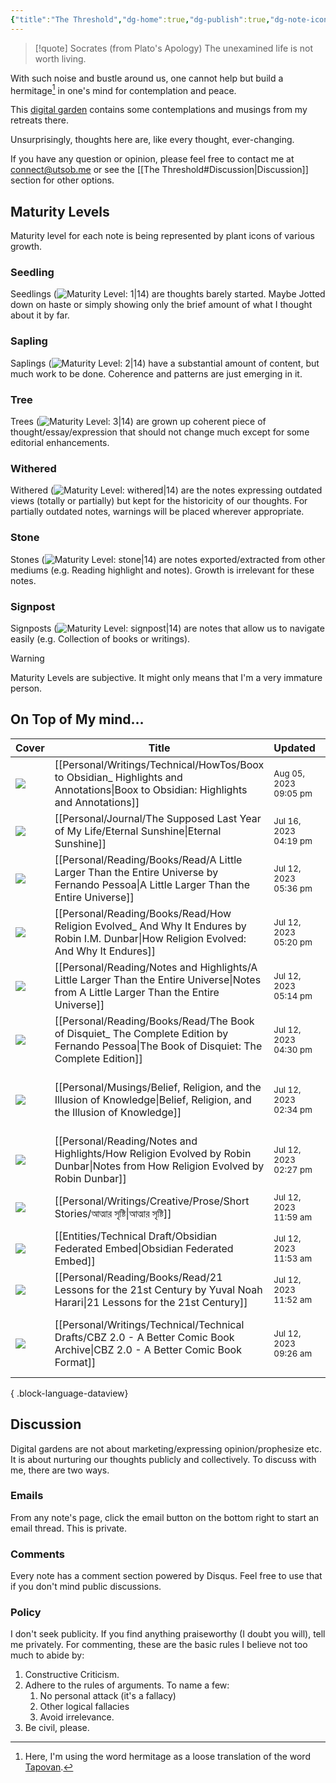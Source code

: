 ```yaml
---
{"title":"The Threshold","dg-home":true,"dg-publish":true,"dg-note-icon":"signpost","dg-pinned":true,"dg-hide-in-graph":true,"cssClasses":["cards","cards-cols-3","cards-cover","cards-cover-no-border","cards-title-hide-icons"],"dg-metatags":{"description":"Utsob's Digital Garden","og:description":"Utsob's Digital Garden"},"created":"2023-01-02T21:30:15+06:00","updated":"2023-06-25T16:59:25+06:00","permalink":"/the-threshold/","metatags":{"description":"Utsob's Digital Garden","og:description":"Utsob's Digital Garden"},"hideInGraph":true,"pinned":true,"contentClasses":"cards cards-cols-3 cards-cover cards-cover-no-border cards-title-hide-icons","tags":["gardenEntry"],"dgPassFrontmatter":true,"noteIcon":"signpost"}
---
```


> [!quote] Socrates (from Plato's Apology)
> The unexamined life is not worth living.

With such noise and bustle around us, one cannot help but build a hermitage[^1] in one's mind for contemplation and peace.

This [digital garden](https://cagrimmett.com/notes/2020/11/08/what-are-digital-gardens/) contains some contemplations and musings from my retreats there.

Unsurprisingly, thoughts here are, like every thought, ever-changing.

If you have any question or opinion, please feel free to contact me at [connect@utsob.me](mailto:connect@utsob.me) or see the [[The Threshold#Discussion\|Discussion]] section for other options.

## Maturity Levels
Maturity level for each note is being represented by plant icons of various growth.

### Seedling
Seedlings (![Maturity Level: 1|14](https://hermitage.utsob.me/img/tree-1.svg)) are thoughts barely started. Maybe Jotted down on haste or simply showing only the brief amount of what I thought about it by far.

### Sapling
Saplings (![Maturity Level: 2|14](https://hermitage.utsob.me/img/tree-2.svg)) have a substantial amount of content, but much work to be done. Coherence and patterns are just emerging in it.

### Tree
Trees (![Maturity Level: 3|14](https://hermitage.utsob.me/img/tree-3.svg)) are grown up coherent piece of thought/essay/expression that should not change much except for some editorial enhancements.

### Withered
Withered (![Maturity Level: withered|14](https://hermitage.utsob.me/img/withered.svg)) are the notes expressing outdated views (totally or partially) but kept for the historicity of our thoughts. For partially outdated notes, warnings will be placed wherever appropriate.

### Stone
Stones (![Maturity Level: stone|14](https://hermitage.utsob.me/img/stone.svg)) are notes exported/extracted from other mediums (e.g. Reading highlight and notes). Growth is irrelevant for these notes.

### Signpost
Signposts (![Maturity Level: signpost|14](https://hermitage.utsob.me/img/signpost.svg)) are notes that allow us to navigate easily (e.g. Collection of books or writings).

> [!Warning] 
> Maturity Levels are subjective. It might only means that I'm a very immature person.


## On Top of My mind…
| Cover                                                            | Title                                                                                                                                        | Updated                                                              | Created                                                             | Tags                                              | Inset                                                                                                                                         |
| ---------------------------------------------------------------- | -------------------------------------------------------------------------------------------------------------------------------------------- | -------------------------------------------------------------------- | ------------------------------------------------------------------- | ------------------------------------------------- | --------------------------------------------------------------------------------------------------------------------------------------------- |
| <img src='https://hermitage.utsob.me/img/3-cover-card.jpg'/>     | [[Personal/Writings/Technical/HowTos/Boox to Obsidian_ Highlights and Annotations\|Boox to Obsidian: Highlights and Annotations]]         | <i icon-name=calendar-clock></i><small>Aug 05, 2023 09:05 pm</small> | <i icon-name=calendar-plus></i><small>Aug 01, 2023 01:46 pm</small> | #obsidian #boox #neoreader #how-to                | <img class=inset-cover src=''/>                                                                                                               |
| <img src='https://hermitage.utsob.me/img/3-cover-card.jpg'/>     | [[Personal/Journal/The Supposed Last Year of My Life/Eternal Sunshine\|Eternal Sunshine]]                                                 | <i icon-name=calendar-clock></i><small>Jul 16, 2023 04:19 pm</small> | <i icon-name=calendar-plus></i><small>May 17, 2023 02:47 am</small> | #life #memory #epiphany                           | <img class=inset-cover src=''/>                                                                                                               |
| <img src='https://hermitage.utsob.me/img/2-cover-card.jpg'/>     | [[Personal/Reading/Books/Read/A Little Larger Than the Entire Universe by Fernando Pessoa\|A Little Larger Than the Entire Universe]]     | <i icon-name=calendar-clock></i><small>Jul 12, 2023 05:36 pm</small> | <i icon-name=calendar-plus></i><small>Jun 30, 2023 10:46 pm</small> | #book #Poetry                                     | <img class=inset-cover src='https://images-na.ssl-images-amazon.com/images/S/compressed.photo.goodreads.com/books/1469988212i/63116.jpg'/>    |
| <img src='https://hermitage.utsob.me/img/1-cover-card.jpg'/>     | [[Personal/Reading/Books/Read/How Religion Evolved_ And Why It Endures by Robin I.M. Dunbar\|How Religion Evolved: And Why It Endures]]   | <i icon-name=calendar-clock></i><small>Jul 12, 2023 05:20 pm</small> | <i icon-name=calendar-plus></i><small>May 15, 2022 12:00 am</small> | #book                                             | <img class=inset-cover src='https://images-na.ssl-images-amazon.com/images/S/compressed.photo.goodreads.com/books/1633159816i/57001983.jpg'/> |
| <img src='https://hermitage.utsob.me/img/stone-cover-card.jpg'/> | [[Personal/Reading/Notes and Highlights/A Little Larger Than the Entire Universe\|Notes from A Little Larger Than the Entire Universe]]   | <i icon-name=calendar-clock></i><small>Jul 12, 2023 05:14 pm</small> | <i icon-name=calendar-plus></i><small>Jul 07, 2023 07:45 pm</small> | #reading-notes                                    | <img class=inset-cover src=''/>                                                                                                               |
| <img src='https://hermitage.utsob.me/img/3-cover-card.jpg'/>     | [[Personal/Reading/Books/Read/The Book of Disquiet_ The Complete Edition by Fernando Pessoa\|The Book of Disquiet: The Complete Edition]] | <i icon-name=calendar-clock></i><small>Jul 12, 2023 04:30 pm</small> | <i icon-name=calendar-plus></i><small>Mar 04, 2020 12:00 am</small> |                                                   | <img class=inset-cover src='https://images-na.ssl-images-amazon.com/images/S/compressed.photo.goodreads.com/books/1591219012i/40881621.jpg'/> |
| <img src='https://hermitage.utsob.me/img/2-cover-card.jpg'/>     | [[Personal/Musings/Belief, Religion, and the Illusion of Knowledge\|Belief, Religion, and the Illusion of Knowledge]]                     | <i icon-name=calendar-clock></i><small>Jul 12, 2023 02:34 pm</small> | <i icon-name=calendar-plus></i><small>Dec 08, 2018 07:13 am</small> | #beliefs #philosophy #society #thoughts #religion | <img class=inset-cover src=''/>                                                                                                               |
| <img src='https://hermitage.utsob.me/img/stone-cover-card.jpg'/> | [[Personal/Reading/Notes and Highlights/How Religion Evolved by Robin Dunbar\|Notes from How Religion Evolved by Robin Dunbar]]           | <i icon-name=calendar-clock></i><small>Jul 12, 2023 02:27 pm</small> | <i icon-name=calendar-plus></i><small>Apr 15, 2023 12:02 am</small> | #reading-notes                                    | <img class=inset-cover src=''/>                                                                                                               |
| <img src='https://hermitage.utsob.me/img/3-cover-card.jpg'/>     | [[Personal/Writings/Creative/Prose/Short Stories/আত্মার সৃষ্টি\|আত্মার সৃষ্টি]]                                                           | <i icon-name=calendar-clock></i><small>Jul 12, 2023 11:59 am</small> | <i icon-name=calendar-plus></i><small>Apr 12, 2020 05:30 pm</small> | #short #story #গোলগল্প                            | <img class=inset-cover src=''/>                                                                                                               |
| <img src='https://hermitage.utsob.me/img/2-cover-card.jpg'/>     | [[Entities/Technical Draft/Obsidian Federated Embed\|Obsidian Federated Embed]]                                                           | <i icon-name=calendar-clock></i><small>Jul 12, 2023 11:53 am</small> | <i icon-name=calendar-plus></i><small>Jan 31, 2023 08:53 pm</small> | #technical-draft                                  | <img class=inset-cover src=''/>                                                                                                               |
| <img src='https://hermitage.utsob.me/img/1-cover-card.jpg'/>     | [[Personal/Reading/Books/Read/21 Lessons for the 21st Century by Yuval Noah Harari\|21 Lessons for the 21st Century]]                     | <i icon-name=calendar-clock></i><small>Jul 12, 2023 11:52 am</small> | <i icon-name=calendar-plus></i><small>Oct 27, 2018 12:00 am</small> | #history #pop                                     | <img class=inset-cover src='https://images-na.ssl-images-amazon.com/images/S/compressed.photo.goodreads.com/books/1564577305i/38820046.jpg'/> |
| <img src='https://hermitage.utsob.me/img/1-cover-card.jpg'/>     | [[Personal/Writings/Technical/Technical Drafts/CBZ 2.0 - A Better Comic Book Archive\|CBZ 2.0 - A Better Comic Book Format]]              | <i icon-name=calendar-clock></i><small>Jul 12, 2023 09:26 am</small> | <i icon-name=calendar-plus></i><small>Apr 25, 2023 09:32 am</small> | #techincal-draft #ebook #comic-book               | <img class=inset-cover src=''/>                                                                                                               |

{ .block-language-dataview}
## Discussion
Digital gardens are not about marketing/expressing opinion/prophesize etc. It is about nurturing our thoughts publicly and collectively. To discuss with me, there are two ways.

### Emails
From any note's page, click the email button on the bottom right to start an email thread. This is private.

### Comments
Every note has a comment section powered by Disqus. Feel free to use that if you don't mind public discussions.

### Policy
I don't seek publicity. If you find anything praiseworthy (I doubt you will), tell me privately. For commenting, these are the basic rules I believe not too much to abide by:
1. Constructive Criticism.
2. Adhere to the rules of arguments. To name a few:
    1. No personal attack (it's a fallacy)
    2. Other logical fallacies
    3. Avoid irrelevance.
3. Be civil, please.

[^1]: Here, I'm using the word hermitage as a loose translation of the word [Tapovan](https://en.wikipedia.org/wiki/Tapovan).